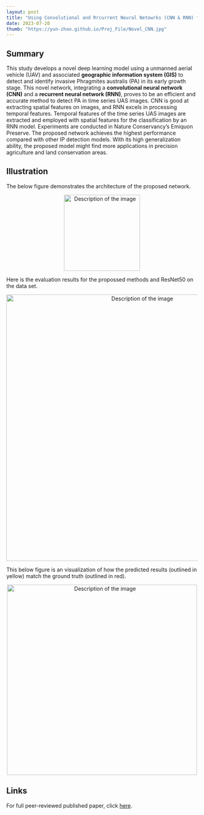 ```yaml
---
layout: post
title: "Using Convolutional and Rrcurrent Neural Netowrks (CNN & RNN) for Invasive Plants Detection"
date: 2023-07-20
thumb: "https://yun-zhao.github.io/Proj_File/Novel_CNN.jpg"
---
```


## Summary
This study develops a novel deep learning model using a unmanned aerial vehicle (UAV) and associated
**geographic information system (GIS)** to detect and identify invasive Phragmites australis (PA) in its early growth stage.
This novel network, integrating a **convolutional neural network (CNN)** and a **recurrent neural network (RNN)**, proves to be
an efficient and accurate method to detect PA in time series UAS images. CNN is good at extracting spatial features on
images, and RNN excels in processing temporal features. Temporal features of the time series UAS images are extracted
and employed with spatial features for the classification by an RNN model. Experiments are conducted in Nature Conservancy’s
Emiquon Preserve. The proposed network achieves the highest performance compared with other IP detection
models. With its high generalization ability, the proposed model might find more applications in precision agriculture and
land conservation areas.


## Illustration

The below figure demonstrates the architecture of the proposed network.

<div style="text-align:center">
  <img src="https://yun-zhao.github.io/Proj_File/Novel_CNN-1.png" alt="Description of the image" width="200">
</div>


Here is the evaluation results for the propossed methods and ResNet50 on the data set.

<div style="text-align:center">
  <img src="https://yun-zhao.github.io/Proj_File/Novel_CNN-2.png" alt="Description of the image" width="700">
</div>

This below figure is an visualization of how the predicted results (outlined in yellow) match the ground truth (outlined in red).

<div style="text-align:center">
  <img src="https://yun-zhao.github.io/Proj_File/Novel_CNN-3.PNG" alt="Description of the image" width="500">
</div>


## Links

For full peer-reviewed published paper, click [here](https://www.dropbox.com/scl/fi/se2e4q7rqxynl5mfdtygu/A-novel-invasive-plant-detection-approach-using-time-series-images-from-unmanned-aerial-systems-based-on-convolutional-and-recurrent-neural-networks.pdf?rlkey=yyt3x57ur8tey2r7m51an6y99&dl=0). 
